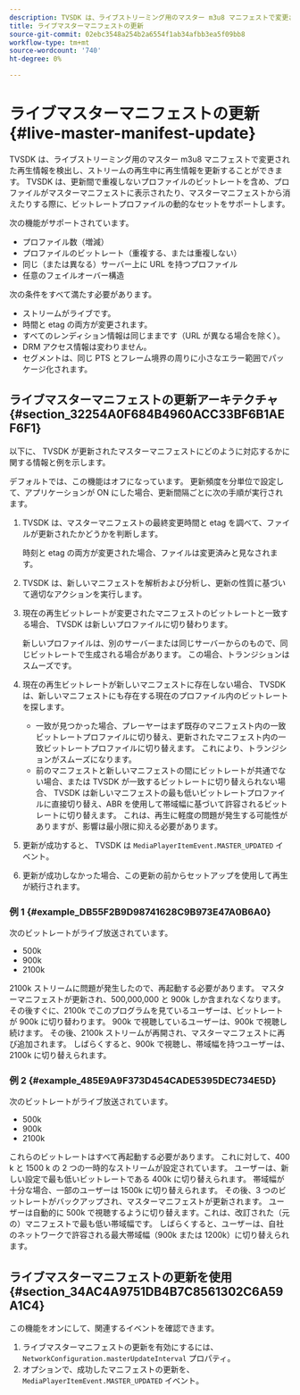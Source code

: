 ```yaml
---
description: TVSDK は、ライブストリーミング用のマスター m3u8 マニフェストで変更された再生情報を検出し、ストリームの再生中に再生情報を更新することができます。 TVSDK は、更新間で重複しないプロファイルのビットレートを含め、プロファイルがマスターマニフェストに表示されたり、マスターマニフェストから消えたりする際に、ビットレートプロファイルの動的なセットをサポートします。
title: ライブマスターマニフェストの更新
source-git-commit: 02ebc3548a254b2a6554f1ab34afbb3ea5f09bb8
workflow-type: tm+mt
source-wordcount: '740'
ht-degree: 0%

---
```


# ライブマスターマニフェストの更新{#live-master-manifest-update}

TVSDK は、ライブストリーミング用のマスター m3u8 マニフェストで変更された再生情報を検出し、ストリームの再生中に再生情報を更新することができます。 TVSDK は、更新間で重複しないプロファイルのビットレートを含め、プロファイルがマスターマニフェストに表示されたり、マスターマニフェストから消えたりする際に、ビットレートプロファイルの動的なセットをサポートします。

次の機能がサポートされています。

* プロファイル数（増減）
* プロファイルのビットレート（重複する、または重複しない）
* 同じ（または異なる）サーバー上に URL を持つプロファイル
* 任意のフェイルオーバー構造

次の条件をすべて満たす必要があります。

* ストリームがライブです。
* 時間と etag の両方が変更されます。
* すべてのレンディション情報は同じままです（URL が異なる場合を除く）。
* DRM アクセス情報は変わりません。
* セグメントは、同じ PTS とフレーム境界の周りに小さなエラー範囲でパッケージ化されます。

## ライブマスターマニフェストの更新アーキテクチャ {#section_32254A0F684B4960ACC33BF6B1AEF6F1}

以下に、 TVSDK が更新されたマスターマニフェストにどのように対応するかに関する情報と例を示します。

デフォルトでは、この機能はオフになっています。 更新頻度を分単位で設定して、アプリケーションが ON にした場合、更新間隔ごとに次の手順が実行されます。

1. TVSDK は、マスターマニフェストの最終変更時間と etag を調べて、ファイルが更新されたかどうかを判断します。

   時刻と etag の両方が変更された場合、ファイルは変更済みと見なされます。
1. TVSDK は、新しいマニフェストを解析および分析し、更新の性質に基づいて適切なアクションを実行します。
1. 現在の再生ビットレートが変更されたマニフェストのビットレートと一致する場合、 TVSDK は新しいプロファイルに切り替わります。

   新しいプロファイルは、別のサーバーまたは同じサーバーからのもので、同じビットレートで生成される場合があります。 この場合、トランジションはスムーズです。
1. 現在の再生ビットレートが新しいマニフェストに存在しない場合、 TVSDK は、新しいマニフェストにも存在する現在のプロファイル内のビットレートを探します。

   * 一致が見つかった場合、プレーヤーはまず既存のマニフェスト内の一致ビットレートプロファイルに切り替え、更新されたマニフェスト内の一致ビットレートプロファイルに切り替えます。 これにより、トランジションがスムーズになります。
   * 前のマニフェストと新しいマニフェストの間にビットレートが共通でない場合、または TVSDK が一致するビットレートに切り替えられない場合、 TVSDK は新しいマニフェストの最も低いビットレートプロファイルに直接切り替え、ABR を使用して帯域幅に基づいて許容されるビットレートに切り替えます。 これは、再生に軽度の問題が発生する可能性がありますが、影響は最小限に抑える必要があります。

1. 更新が成功すると、 TVSDK は `MediaPlayerItemEvent.MASTER_UPDATED` イベント。
1. 更新が成功しなかった場合、この更新の前からセットアップを使用して再生が続行されます。

### 例 1 {#example_DB55F2B9D98741628C9B973E47A0B6A0}

次のビットレートがライブ放送されています。

* 500k
* 900k
* 2100k

2100k ストリームに問題が発生したので、再起動する必要があります。 マスターマニフェストが更新され、500,000,000 と 900k しか含まれなくなります。 その後すぐに、2100k でこのプログラムを見ているユーザーは、ビットレートが 900k に切り替わります。 900k で視聴しているユーザーは、900k で視聴し続けます。 その後、2100k ストリームが再開され、マスターマニフェストに再び追加されます。 しばらくすると、900k で視聴し、帯域幅を持つユーザーは、2100k に切り替えられます。

### 例 2 {#example_485E9A9F373D454CADE5395DEC734E5D}

次のビットレートがライブ放送されています。

* 500k
* 900k
* 2100k

これらのビットレートはすべて再起動する必要があります。 これに対して、400 k と 1500 k の 2 つの一時的なストリームが設定されています。 ユーザーは、新しい設定で最も低いビットレートである 400k に切り替えられます。 帯域幅が十分な場合、一部のユーザーは 1500k に切り替えられます。 その後、3 つのビットレートがバックアップされ、マスターマニフェストが更新されます。 ユーザーは自動的に 500k で視聴するように切り替えます。これは、改訂された（元の）マニフェストで最も低い帯域幅です。 しばらくすると、ユーザーは、自社のネットワークで許容される最大帯域幅（900k または 1200k）に切り替えられます。

## ライブマスターマニフェストの更新を使用 {#section_34AC4A9751DB4B7C8561302C6A59A1C4}

この機能をオンにして、関連するイベントを確認できます。

1. ライブマスターマニフェストの更新を有効にするには、 `NetworkConfiguration.masterUpdateInterval` プロパティ。
1. オプションで、成功したマニフェストの更新を、 `MediaPlayerItemEvent.MASTER_UPDATED` イベント。
